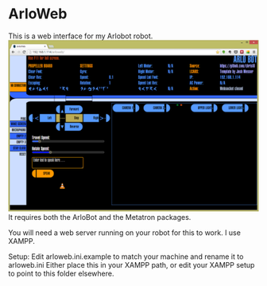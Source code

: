 ArloWeb
=======

This is a web interface for my Arlobot robot.
![Screenshot](screenshot.png?raw=true "ArloWeb")
It requires both the ArloBot and the Metatron packages.

You will need a web server running on your robot for this to work. I use XAMPP.

Setup:
Edit arloweb.ini.example to match your machine and rename it to arloweb.ini
Either place this in your XAMPP path, or edit your XAMPP setup to point to this folder elsewhere.
